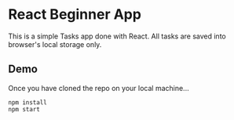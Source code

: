 # React Beginner App

This is a simple Tasks app done with React. All tasks are saved into browser's local storage only.

## Demo

Once you have cloned the repo on your local machine...

```
npm install
npm start
```